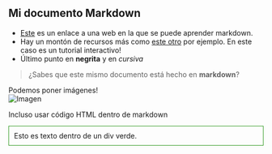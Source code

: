 
## Mi documento Markdown

* [Este](https://www.markdownguide.org/basic-syntax/) es un enlace a una web en la que se puede aprender markdown.
* Hay un montón de recursos más como [este otro](https://www.markdowntutorial.com/) por ejemplo. En este caso es un tutorial interactivo!
* Último punto en **negrita** y en *cursiva*

> ¿Sabes que este mismo documento está hecho en **markdown**?

Podemos poner imágenes!  
![Imagen](https://muchahistoria.com/wp-content/uploads/2021/02/osiris-significado.jpg)

Incluso usar código HTML dentro de markdown

<div style="border: 1px solid #309920; padding:10px;">
    Esto es texto dentro de un div verde.
</div>

